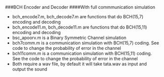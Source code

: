 ###BCH Encoder and Decoder 
####With full commmunication simulation
- bch_encode7.m, bch_decode7.m are functions that do BCH(15,7) encoding and decoding
- bch_encode11.m, bch_decode11.m are functions that do BCH(15,11) encoding and decoding
- bsc_apoorv.m is a Binary Symmetric Channel simulation
- bch7comm.m is a communication simulation with BCH(15,7) coding. See code to change the probability of error in the channel
- bch11comm.m is a communication simulation with BCH(15,11) coding. See the code to change the probability of error in the channel
- Both require a wav file, by default it will take tata.wav as input and output the sound
